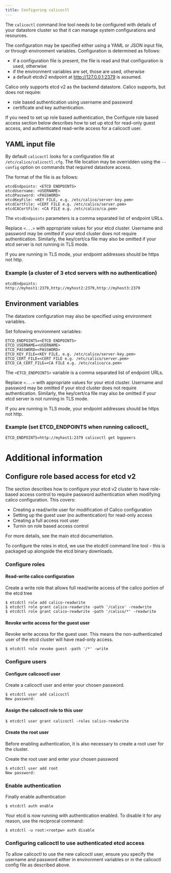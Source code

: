 ```yaml
---
title: Configuring calicoctl
---
```


The `calicoctl` command line tool needs to be configured with details of
your datastore cluster so that it can manage system configurations and
resources.

The configuration may be specified either using a YAML or JSON input file, or through
environment variables.  Configuration is determined as follows:
-  if a configuration file is present, the file is read and that configuration
   is used, otherwise
-  if the environment variables are set, those are used, otherwise
-  a default etcdv2 endpoint at http://127.0.0.1:2379 is assumed.

Calico only supports etcd v2 as the backend datastore.  Calico supports, but does not
require:
-  role based authentication using username and password
-  certificate and key authentication.

If you need to set up role based authentication, the Configure role based access section below
describes how to set up etcd for read-only guest access, and authenticated read-write access for
a calicoctl user.

## YAML input file
By default `calicoctl` looks for a configuration file at `/etc/calico/calicoctl.cfg`.
The file location may be overridden using the `--config` option on commands that required
datastore access.

The format of the file is as follows:
```
etcdEndpoints: <ETCD ENDPOINTS>
etcdUsername: <USERNAME>
etcdPassword: <PASSWORD>
etcdKeyFile: <KEY FILE, e.g. /etc/calico/server-key.pem>
etcdCertFile: <CERT FILE e.g. /etc/calico/server.pem>
etcdCACertFile: <CA FILE e.g. /etc/calico/ca.pem>
```

The `etcdEndpoints` parameters is a comma separated list of endpoint URLs.

Replace `<...>` with appropriate values for your etcd cluster.  Username and password 
may be omitted if your etcd cluster does not require authentication. Similarly, the 
key/cert/ca file may also be omitted if your etcd server is not running in TLS mode.

If you are running in TLS mode, your endpoint addresses should be https not http.


### Example (a cluster of 3 etcd servers with no authentication)
```
etcdEndpoints: http://myhost1:2379,http://myhost2:2379,http://myhost3:2379
```

## Environment variables
The datastore configuration may also be specified using environment variables.

Set following environment variables:
```
ETCD_ENDPOINTS=<ETCD ENDPOINTS>
ETCD_USERNAME=<USERNAME>
ETCD_PASSWORD=<PASSWORD>
ETCD_KEY_FILE=<KEY FILE, e.g. /etc/calico/server-key.pem>
ETCD_CERT_FILE=<CERT FILE e.g. /etc/calico/server.pem>
ETCD_CA_CERT_FILE=<CA FILE e.g. /etc/calico/ca.pem>
```

The `<ETCD_ENDPOINTS>` variable is a comma separated list of endpoint URLs.

Replace `<...>` with appropriate values for your etcd cluster.  Username and password 
may be omitted if your etcd cluster does not require authentication. Similarly, the 
key/cert/ca file may also be omitted if your etcd server is not running in TLS mode.

If you are running in TLS mode, your endpoint addresses should be https not http.

### Example (set ETCD_ENDPOINTS when running calicoctl_
```
ETCD_ENDPOINTS=http://myhost1:2379 calicoctl get bgppeers
```

# Additional information

## Configure role based access for etcd v2

The section describes how to configure your etcd v2 cluster to have role-based access 
control to require password authentication when modifying calico configuration.  This covers:

- Creating a read/write user for modification of Calico configuration
- Setting up the guest user (no authentication) for read-only access
- Creating a full access root user
- Turnin on role based access control

For more details, see the main etcd documentation.

To configure the roles in etcd, we use the etcdctl command line tool - 
this is packaged up alongside the etcd binary downloads.

### Configure roles

#### Read-write calico configuration
Create a write role that allows full read/write access of the calico portion of the etcd tree

```
$ etcdctl role add calico-readwrite
$ etcdctl role grant calico-readwrite -path '/calico' -readwrite
$ etcdctl role grant calico-readwrite -path '/calico/*' -readwrite
```

#### Revoke write access for the guest user
Revoke write access for the guest user.  This means the non-authenticated user of
the etcd cluster will have read-only access.

```
$ etcdctl role revoke guest -path '/*' -write
```

### Configure users

#### Configure calicooctl user
Create a calicoctl user and enter your chosen password.

```
$ etcdctl user add calicoctl
New password:
```

#### Assign the calicoctl role to this user

```
$ etcdctl user grant calicoctl -roles calico-readwrite
```

#### Create the root user
Before enabling authentication, it is also necessary to create a root user for the
cluster.  

Create the root user and enter your chosen password

```
$ etcdctl user add root 
New password:
```

### Enable authentication

Finally enable authentication
```
$ etcdctl auth enable
```

Your etcd is now running with authentication enabled. To disable it for any reason, 
use the reciprocal command:

```
$ etcdctl -u root:<rootpw> auth disable
```

### Configuring calicoctl to use authenticated etcd access
To allow calicoctl to use the new calicoctl user, ensure you specify the username 
and password either in environment variables or in the calicoctl config file as 
described above.
